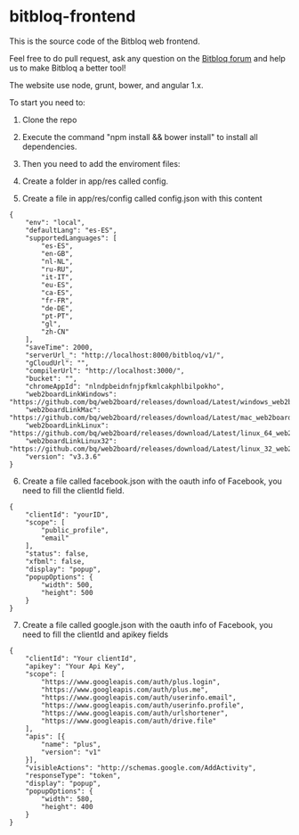 #   bitbloq-frontend
This is the source code of the Bitbloq web frontend. 

Feel free to do pull request, ask any question on the [Bitbloq forum](http://bitbloq.bq.com/#/forum) and help us to make Bitbloq a better tool!


The website use node, grunt, bower, and angular 1.x.

To start you need to:

1. Clone the repo

2. Execute the command "npm install && bower install" to install all dependencies.

3. Then you need to add the enviroment files:

4. Create a folder in app/res called config.

5. Create a file in app/res/config called config.json with this content

```
{
    "env": "local",
    "defaultLang": "es-ES",
    "supportedLanguages": [
        "es-ES",
        "en-GB",
        "nl-NL",
        "ru-RU",
        "it-IT",
        "eu-ES",
        "ca-ES",
        "fr-FR",
        "de-DE",
        "pt-PT",
        "gl",
        "zh-CN"
    ],
    "saveTime": 2000,
    "serverUrl_": "http://localhost:8000/bitbloq/v1/",
    "gCloudUrl": "",
    "compilerUrl": "http://localhost:3000/",
    "bucket": "",
    "chromeAppId": "nlndpbeidnfnjpfkmlcakphlbilpokho",
    "web2boardLinkWindows": "https://github.com/bq/web2board/releases/download/Latest/windows_web2board_installer.exe",
    "web2boardLinkMac": "https://github.com/bq/web2board/releases/download/Latest/mac_web2board_installer.pkg",
    "web2boardLinkLinux": "https://github.com/bq/web2board/releases/download/Latest/linux_64_web2board_installer.zip",
    "web2boardLinkLinux32": "https://github.com/bq/web2board/releases/download/Latest/linux_32_web2board_installer.zip",
    "version": "v3.3.6"
}
```

6. Create a file called facebook.json with the oauth info of Facebook, you need to fill the clientId field.

```
{
    "clientId": "yourID",
    "scope": [
        "public_profile",
        "email"
    ],
    "status": false,
    "xfbml": false,
    "display": "popup",
    "popupOptions": {
        "width": 500,
        "height": 500
    }
}
```

7. Create a file called google.json with the oauth info of Facebook, you need to fill the clientId and apikey fields

```
{
    "clientId": "Your clientId",
    "apikey": "Your Api Key",
    "scope": [
        "https://www.googleapis.com/auth/plus.login",
        "https://www.googleapis.com/auth/plus.me",
        "https://www.googleapis.com/auth/userinfo.email",
        "https://www.googleapis.com/auth/userinfo.profile",
        "https://www.googleapis.com/auth/urlshortener",
        "https://www.googleapis.com/auth/drive.file"
    ],
    "apis": [{
        "name": "plus",
        "version": "v1"
    }],
    "visibleActions": "http://schemas.google.com/AddActivity",
    "responseType": "token",
    "display": "popup",
    "popupOptions": {
        "width": 580,
        "height": 400
    }
}
```
